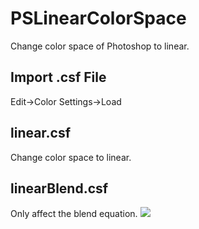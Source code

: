 # PSLinearColorSpace
Change color space of Photoshop to linear.

## Import .csf File
Edit->Color Settings->Load


## linear.csf
Change color space to linear.

## linearBlend.csf
Only affect the blend equation.
![](equation.png)
